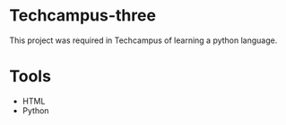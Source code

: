 # Techcampus-three
This project was required in Techcampus of learning a python language.

# Tools 
* HTML
* Python

